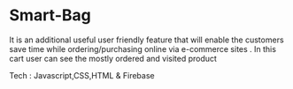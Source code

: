 # Smart-Bag

It is an additional useful user friendly feature that will enable the customers save time while ordering/purchasing online via e-commerce sites . In this cart user can see the mostly ordered and visited product

Tech : Javascript,CSS,HTML & Firebase
